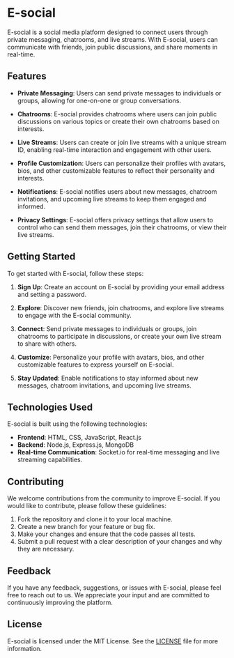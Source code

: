 # E-social

E-social is a social media platform designed to connect users through private messaging, chatrooms, and live streams. With E-social, users can communicate with friends, join public discussions, and share moments in real-time.

## Features

- **Private Messaging**: Users can send private messages to individuals or groups, allowing for one-on-one or group conversations.
  
- **Chatrooms**: E-social provides chatrooms where users can join public discussions on various topics or create their own chatrooms based on interests.

- **Live Streams**: Users can create or join live streams with a unique stream ID, enabling real-time interaction and engagement with other users.

- **Profile Customization**: Users can personalize their profiles with avatars, bios, and other customizable features to reflect their personality and interests.

- **Notifications**: E-social notifies users about new messages, chatroom invitations, and upcoming live streams to keep them engaged and informed.

- **Privacy Settings**: E-social offers privacy settings that allow users to control who can send them messages, join their chatrooms, or view their live streams.

## Getting Started

To get started with E-social, follow these steps:

1. **Sign Up**: Create an account on E-social by providing your email address and setting a password.

2. **Explore**: Discover new friends, join chatrooms, and explore live streams to engage with the E-social community.

3. **Connect**: Send private messages to individuals or groups, join chatrooms to participate in discussions, or create your own live stream to share with others.

4. **Customize**: Personalize your profile with avatars, bios, and other customizable features to express yourself on E-social.

5. **Stay Updated**: Enable notifications to stay informed about new messages, chatroom invitations, and upcoming live streams.

## Technologies Used

E-social is built using the following technologies:

- **Frontend**: HTML, CSS, JavaScript, React.js
- **Backend**: Node.js, Express.js, MongoDB
- **Real-time Communication**: Socket.io for real-time messaging and live streaming capabilities.

## Contributing

We welcome contributions from the community to improve E-social. If you would like to contribute, please follow these guidelines:

1. Fork the repository and clone it to your local machine.
2. Create a new branch for your feature or bug fix.
3. Make your changes and ensure that the code passes all tests.
4. Submit a pull request with a clear description of your changes and why they are necessary.

## Feedback

If you have any feedback, suggestions, or issues with E-social, please feel free to reach out to us. We appreciate your input and are committed to continuously improving the platform.

## License

E-social is licensed under the MIT License. See the [LICENSE](LICENSE) file for more information.


